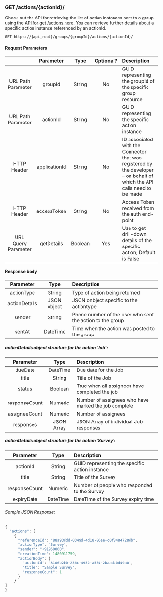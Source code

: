 ### GET /actions/{actionId}/

Check-out the API for retrieving the list of action instances sent to a group using the [API for get /actions here](actions_get.md). You can retrieve further details about a specific action instance referenced by an actionId.

    GET https://{api_root}/groups/{groupId}/actions/{actionId}/

#### Request Parameters

|  | Parameter | Type | Optional? | Description |
| :---: | :---: | :---: | :---:	| :--- |
| URL Path Parameter | groupId | String | No | GUID representing the groupId of the specific group resource |
| URL Path Parameter | actionId | String | No | GUID representing the specific action instance |
| HTTP Header | applicationId | String | No | ID associated with the Connector that was registered by the developer – on behalf of which the API calls need to be made |
| HTTP Header | accessToken | String | No | Access Token received from the auth end-point |
| URL Query Parameter | getDetails | Boolean | Yes | Use to get drill-down details of the specific action; Default is False |

#### Response body

| Parameter | Type | Description |
| :---: | :---: | :--- |
| actionType | String | Type of action being returned |
| actionDetails | JSON object | JSON onbject specific to the actiontype |
| sender | String | Phone number of the user who sent the action to the group |
| sentAt | DateTime | Time when the action was posted to the group |

#####  actionDetails object structure for the action 'Job':

| Parameter | Type | Description |
| :---: | :---: | :--- |
| dueDate | DateTime | Due date for the Job |
| title | String | Title of the Job |
| status | Boolean | True when all assignees have completed the job |
| responseCount | Numeric | Number of assignees who have marked the job complete |
| assigneeCount | Numeric | Number of assignees |
| responses | JSON Array | JSON Array of individual Job responses |

#####  actionDetails object structure for the action 'Survey':

| Parameter | Type | Description |
| :---: | :---: | :--- |
| actionId | String | GUID representing the specific action instance |
| title | String | Title of the Survey |
| responseCount | Numeric | Number of people who responded to the Survey |
| expiryDate | DateTime | DateTime of the Survey expiry time |

###### Sample JSON Response:

```javascript
{
  "actions": [
    {
      "referenceId": "88a93ddd-0349d-4d18-86ee-c0f8484728db",
      "actionType": "Survey",
      "sender": "+91960000",
      "creationTime": 1480931759,
      "actionBody": {
        "actionId": "8106b2bb-236c-4952-a554-2baadcbd49a0",
        "title": "Sample Survey",
        "responseCount": 1
      }
    }
]
}
```